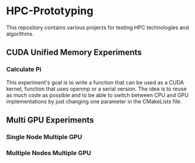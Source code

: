 # HPC-Prototyping
This repository contains various projects for testing HPC technologies and algorithms.

## CUDA Unified Memory Experiments
### Calculate Pi
This experiment's goal is to write a function that can be used as a CUDA kernel, function that uses openmp or a serial version. The idea is to reuse as much code as possible and to be able to switch between CPU and GPU implementations by just changing one parameter in the CMakeLists file.


## Multi GPU Experiments
### Single Node Multiple GPU 
### Multiple Nodes Multiple GPU

